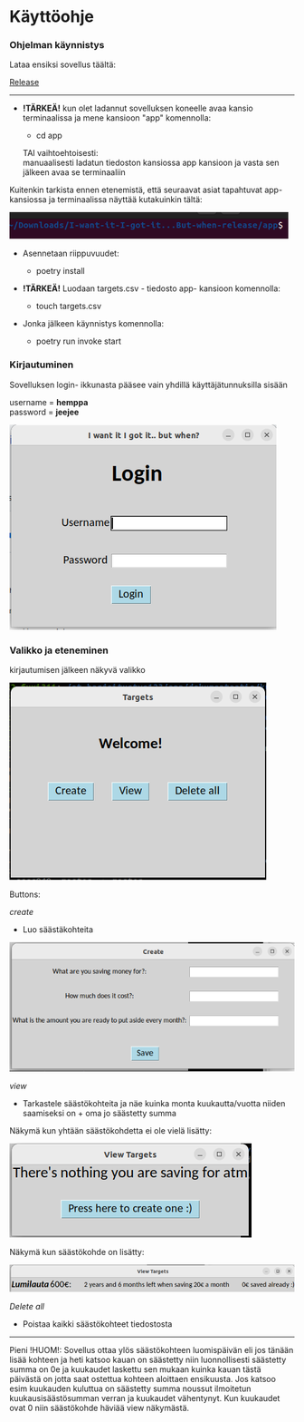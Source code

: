 # Käyttöohje

### Ohjelman käynnistys

Lataa ensiksi sovellus täältä:

[Release](https://github.com/henniseppis/I-want-it-I-got-it...But-when/releases/tag/release)

---

- **!TÄRKEÄ!** kun olet ladannut sovelluksen koneelle avaa kansio terminaalissa ja mene kansioon "app" komennolla:

    - cd app
    
     TAI vaihtoehtoisesti:  
     manuaalisesti ladatun tiedoston kansiossa app kansioon ja vasta sen jälkeen avaa se terminaaliin 
    
Kuitenkin tarkista ennen etenemistä, että seuraavat asiat tapahtuvat app- kansiossa ja terminaalissa näyttää kutakuinkin tältä:

![](./kuvat/terminaali.png)

- Asennetaan riippuvuudet:  
    - poetry install
 
- **!TÄRKEÄ!** Luodaan targets.csv - tiedosto app- kansioon komennolla:
 
    - touch targets.csv
 
- Jonka jälkeen käynnistys komennolla:  
    - poetry run invoke start
    
 

### Kirjautuminen

Sovelluksen login- ikkunasta pääsee vain yhdillä käyttäjätunnuksilla sisään

username = **hemppa**  
password = **jeejee**


![](./kuvat/ss)


### Valikko ja eteneminen

kirjautumisen jälkeen näkyvä valikko

![](./kuvat/valikko.png)

Buttons:

*create*
 
- Luo säästäkohteita

![](./kuvat/lisää.png)

*view*

- Tarkastele säästökohteita ja näe kuinka monta kuukautta/vuotta niiden saamiseksi on + oma jo säästetty summa

Näkymä kun yhtään säästökohdetta ei ole vielä lisätty:

![](./kuvat/view_tyhjänä.png)

Näkymä kun säästökohde on lisätty:

![](./kuvat/view_säästökohteella.png)


*Delete all*

- Poistaa kaikki säästökohteet tiedostosta


----

Pieni !HUOM!: Sovellus ottaa ylös säästökohteen luomispäivän eli jos tänään lisää kohteen ja heti katsoo kauan on säästetty niin luonnollisesti säästetty summa on 0e ja kuukaudet laskettu sen mukaan kuinka kauan tästä päivästä on jotta saat ostettua kohteen aloittaen ensikuusta. Jos katsoo esim kuukauden kuluttua on säästetty summa noussut ilmoitetun kuukausisäästösumman verran ja kuukaudet vähentynyt. Kun kuukaudet ovat 0 niin säästökohde häviää view näkymästä.


